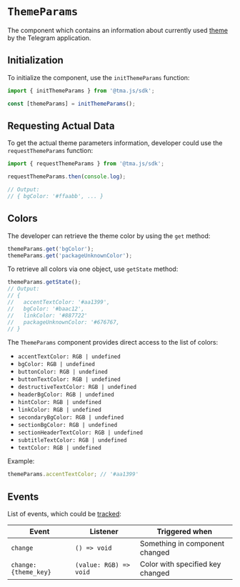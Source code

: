 # `ThemeParams`

The component which contains an information about currently
used [theme](../../../platform/theming.md) by the Telegram application.

## Initialization

To initialize the component, use the `initThemeParams` function:

```typescript
import { initThemeParams } from '@tma.js/sdk';

const [themeParams] = initThemeParams();  
```

## Requesting Actual Data

To get the actual theme parameters information, developer could use the `requestThemeParams`
function:

```typescript
import { requestThemeParams } from '@tma.js/sdk';

requestThemeParams.then(console.log);

// Output:
// { bgColor: '#ffaabb', ... }
```

## Colors

The developer can retrieve the theme color by using the `get` method:

```typescript
themeParams.get('bgColor');
themeParams.get('packageUnknownColor');
```

To retrieve all colors via one object, use `getState` method:

```typescript
themeParams.getState();
// Output:
// {
//   accentTextColor: '#aa1399',
//   bgColor: '#baac12',
//   linkColor: '#887722'
//   packageUnknownColor: '#676767,
// }
```

The `ThemeParams` component provides direct access to the list of colors:

- `accentTextColor: RGB | undefined`
- `bgColor: RGB | undefined`
- `buttonColor: RGB | undefined`
- `buttonTextColor: RGB | undefined`
- `destructiveTextColor: RGB | undefined`
- `headerBgColor: RGB | undefined`
- `hintColor: RGB | undefined`
- `linkColor: RGB | undefined`
- `secondaryBgColor: RGB | undefined`
- `sectionBgColor: RGB | undefined`
- `sectionHeaderTextColor: RGB | undefined`
- `subtitleTextColor: RGB | undefined`
- `textColor: RGB | undefined`

Example:

```typescript
themeParams.accentTextColor; // '#aa1399'
```

## Events

List of events, which could be [tracked](../components#events):

| Event                | Listener               | Triggered when                   |
|----------------------|------------------------|----------------------------------|
| `change`             | `() => void`           | Something in component changed   |
| `change:{theme_key}` | `(value: RGB) => void` | Color with specified key changed |